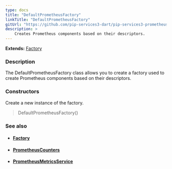 ```yaml
---
type: docs
title: "DefaultPrometheusFactory"
linkTitle: "DefaultPrometheusFactory"
gitUrl: "https://github.com/pip-services3-dart/pip-services3-prometheus-dart"
description: > 
    Creates Prometheus components based on their descriptors.
---
```


**Extends:** [Factory](../../../components/build/factory)

### Description

The DefaultPrometheusFactory class allows you to create a factory used to create Prometheus components based on their descriptors.

### Constructors

Create a new instance of the factory.

> DefaultPrometheusFactory()


### See also
- #### [Factory](../../../components/build/factory)
- #### [PrometheusCounters](../../count/prometheus_counters)
- #### [PrometheusMetricsService](../../services/prometheus_metrics_service)

